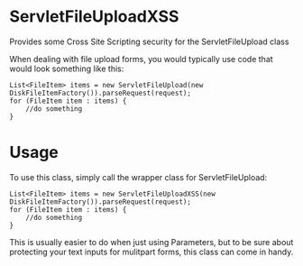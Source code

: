 # ServletFileUploadXSS
Provides some Cross Site Scripting security for the ServletFileUpload class

When dealing with file upload forms, you would typically use code that would look something like this:

    List<FileItem> items = new ServletFileUpload(new DiskFileItemFactory()).parseRequest(request);
    for (FileItem item : items) {
        //do something
    }
  
# Usage

To use this class, simply call the wrapper class for ServletFileUpload:

    List<FileItem> items = new ServletFileUploadXSS(new DiskFileItemFactory()).parseRequest(request);
    for (FileItem item : items) {
        //do something
    }
  
This is usually easier to do when just using Parameters, but to be sure about protecting your text inputs for mulitpart forms, this class can come in handy.
